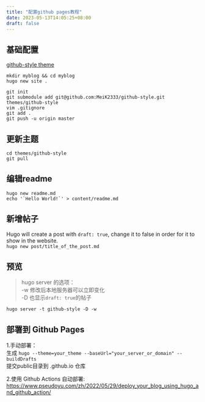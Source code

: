 ```yaml
---
title: "配置github pages教程"
date: 2023-05-13T14:05:25+08:00
draft: false
---
```


## 基础配置
[github-style theme](https://themes.gohugo.io/themes/github-style/)
```
mkdir myblog && cd myblog
hugo new site .

git init
git submodule add git@github.com:MeiK2333/github-style.git themes/github-style
vim .gitignore
git add .
git push -u origin master
```

## 更新主题
```
cd themes/github-style
git pull
```

## 编辑readme
```
hugo new readme.md
echo '`Hello World!`' > content/readme.md
```

## 新增帖子
Hugo will create a post with `draft: true`, change it to false in order for it to show in the website. \
`hugo new post/title_of_the_post.md`

## 预览
> hugo server 的选项：\
-w 修改后本地服务器可以立即变化 \
-D 也显示`draft: true`的帖子

`hugo server -t github-style -D -w`

## 部署到 Github Pages
1.手动部署： \
生成 `hugo --theme=your_theme --baseUrl="your_server_or_domain" --buildDrafts` \
提交public目录到 <username>.github.io 仓库

2.使用 Github Actions 自动部署: \
https://www.pseudoyu.com/zh/2022/05/29/deploy_your_blog_using_hugo_and_github_action/
